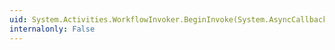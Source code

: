 ```yaml
---
uid: System.Activities.WorkflowInvoker.BeginInvoke(System.AsyncCallback,System.Object)
internalonly: False
---
```


